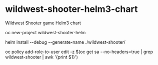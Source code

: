 # wildwest-shooter-helm3-chart
Wildwest Shooter game Helm3 chart

oc new-project wildwest-shooter-helm

helm install --debug --generate-name ./wildwest-shooter/

oc policy add-role-to-user edit -z $(oc get sa --no-headers=true | grep wildwest-shooter | awk '{print $1}')

